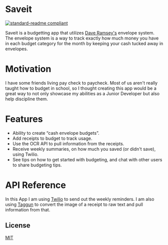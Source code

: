 # Saveit
[![standard-readme compliant](https://img.shields.io/badge/readme%20style-standard-brightgreen.svg?style=flat-square)](https://github.com/BrianCambron/CCS-Final-Project)

Saveit is a budgetting app that utilizes [Dave Ramsey's](https://www.daveramsey.com/blog/envelope-system-explained) envelope system. The envelope system is a way to track exactly how much money you have in each budget category for the month by keeping your cash tucked away in envelopes.
# Motivation
I have some friends living pay check to paycheck. Most of us aren't really taught how to budget in school, so I thought creating this app would be a great way to not only showcase my abilities as a Junior Developer but also help discipline them.
# Features
- Ability to create “cash envelope budgets”. 
- Add receipts to budget to track usage. 
- Use the OCR API to pull information from the receipts. 
- Receive weekly summaries, on how much you saved (or didn't save), using Twilio. 
- See tips on how to get started with budgeting, and chat with other users to share budgeting tips.
# API Reference
In this App I am using [Twilio](https://www.twilio.com/docs) to send out the weekly reminders. I am also using [Taggun](https://www.taggun.io/) to convert the image of a receipt to raw text and pull information from that.
## License
[MIT](https://choosealicense.com/licenses/mit/)

